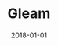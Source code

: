 ---
layout: site
title: "Gleam"
date: 2018-01-01
categories: [community]
version: 1.6.6
major: 1
minor: 6
patch: 6
slug: gleam
link: https://gleam.io/
submitter: lpolepeddi
permalink: /sites/:slug
---
